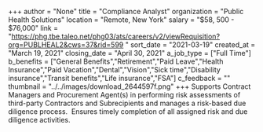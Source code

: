 +++
author = "None"
title = "Compliance Analyst"
organization = "Public Health Solutions"
location = "Remote, New York"
salary = "$58, 500 - $76,000"
link = "https://phg.tbe.taleo.net/phg03/ats/careers/v2/viewRequisition?org=PUBLHEAL2&cws=37&rid=599   "
sort_date = "2021-03-19"
created_at = "March 19, 2021"
closing_date = "April 30, 2021"
a_job_type = ["Full Time"]
b_benefits = ["General Benefits","Retirement","Paid Leave","Health Insurance","Paid Vacation","Dental","Vision","Sick time","Disability insurance","Transit benefits","Life insurance","FSA"]
c_feedback = ""
thumbnail = "../../images/download_2644597f.png"
+++
Supports Contract Managers and Procurement Agent(s) in performing risk assessments of third-party Contractors and Subrecipients and manages a risk-based due diligence process.  Ensures timely completion of all assigned risk and due diligence activities.  